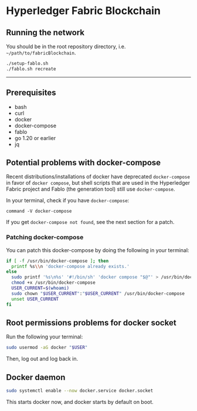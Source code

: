 # Hyperledger Fabric Blockchain

## Running the network

You should be in the root repository directory, i.e. `~/path/to/fabricBlockchain`.

```sh
./setup-fablo.sh
./fablo.sh recreate
```

---

## Prerequisites

- bash
- curl
- docker
- docker-compose
- fablo
- go 1.20 or earlier
- jq


## Potential problems with docker-compose

Recent distributions/installations of docker have deprecated `docker-compose` in favor of `docker compose`,
but shell scripts that are used in the Hyperledger Fabric project and Fablo (the generation tool) still use `docker-compose`.

In your terminal, check if you have `docker-compose`:

```
command -V docker-compose
```

If you get `docker-compose not found`, see the next section for a patch.

### Patching docker-compose

You can patch this docker-compose by doing the following in your terminal:

```sh
if [ -f /usr/bin/docker-compose ]; then
  printf %s\\n 'docker-compose already exists.'
else
  sudo printf '%s\n%s' '#!/bin/sh' 'docker compose "$@"' > /usr/bin/docker-compose
  chmod +x /usr/bin/docker-compose
  USER_CURRENT=$(whoami)
  sudo chown "$USER_CURRENT":"$USER_CURRENT" /usr/bin/docker-compose
  unset USER_CURRENT
fi
```

## Root permissions problems for docker socket

Run the following your terminal:

```sh
sudo usermod -aG docker "$USER"
```

Then, log out and log back in.

## Docker daemon

```sh
sudo systemctl enable --now docker.service docker.socket
```

This starts docker now, and docker starts by default on boot.